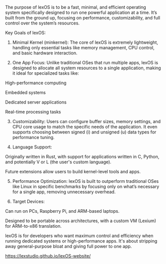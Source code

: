 The purpose of lexOS is to be a fast, minimal, and efficient operating system specifically designed to run one powerful application at a time. It’s built from the ground up, focusing on performance, customizability, and full control over the system’s resources.

Key Goals of lexOS:

1. Minimal Kernel (minkernel):
The core of lexOS is extremely lightweight, handling only essential tasks like memory management, CPU control, and basic hardware interaction.


2. One App Focus:
Unlike traditional OSes that run multiple apps, lexOS is designed to allocate all system resources to a single application, making it ideal for specialized tasks like:

High-performance computing

Embedded systems

Dedicated server applications

Real-time processing tasks



3. Customizability:
Users can configure buffer sizes, memory settings, and CPU core usage to match the specific needs of the application. It even supports choosing between signed (i) and unsigned (u) data types for performance tuning.


4. Language Support:

Originally written in Rust, with support for applications written in C, Python, and potentially V or L (the user's custom language).

Future extensions allow users to build kernel-level tools and apps.



5. Performance Optimization:
lexOS is built to outperform traditional OSes like Linux in specific benchmarks by focusing only on what’s necessary for a single app, removing unnecessary overhead.


6. Target Devices:

Can run on PCs, Raspberry Pi, and ARM-based laptops.

Designed to be portable across architectures, with a custom VM (Lexium) for ARM-to-x86 translation.




lexOS is for developers who want maximum control and efficiency when running dedicated systems or high-performance apps. It's about stripping away general-purpose bloat and giving full power to one app.

https://lexstudio.github.io/lexOS-website/